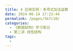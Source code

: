```yaml
---
title: 4 应用实例：多项式加法运算
date: 2024-06-14 17:23:44
permalink: /pages/5b7c10/
categories:
  - 《数据结构》学习笔记
  - 第二讲 线性结构
tags:
  - 
---
```

